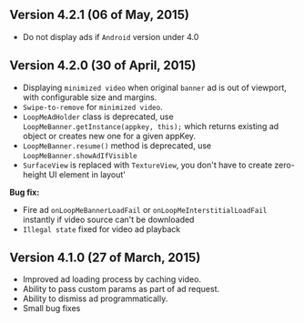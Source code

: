 ## Version 4.2.1 (06 of May, 2015)

- Do not display ads if `Android` version under 4.0

## Version 4.2.0 (30 of April, 2015)

- Displaying `minimized video` when original `banner` ad is out of viewport, with configurable size and margins.
- `Swipe-to-remove` for `minimized video`.
- `LoopMeAdHolder` class is deprecated, use `LoopMeBanner.getInstance(appkey, this);` which returns existing ad object or creates new one for a given appKey.
- `LoopMeBanner.resume()` method is deprecated, use `LoopMeBanner.showAdIfVisible`
- `SurfaceView` is replaced with `TextureView`, you don't have to create zero-height UI element in layout'

**Bug fix:**
- Fire ad `onLoopMeBannerLoadFail` or `onLoopMeInterstitialLoadFail` instantly if video source can't be downloaded
- `Illegal state` fixed for video ad playback

## Version 4.1.0 (27 of March, 2015)

- Improved ad loading process by caching video.
- Ability to pass custom params as part of ad request.
- Ability to dismiss ad programmatically.
- Small bug fixes






